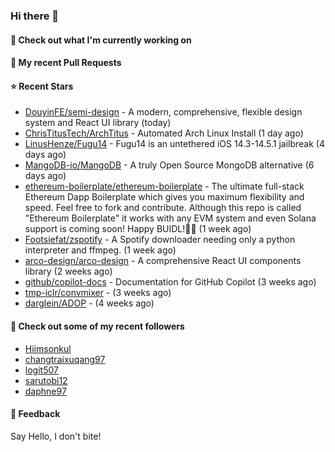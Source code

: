 ### Hi there 👋

#### 👷 Check out what I'm currently working on

#### 🔨 My recent Pull Requests


#### ⭐ Recent Stars

- [DouyinFE/semi-design](https://github.com/DouyinFE/semi-design) - A modern, comprehensive, flexible design system and React UI library (today)
- [ChrisTitusTech/ArchTitus](https://github.com/ChrisTitusTech/ArchTitus) - Automated Arch Linux Install (1 day ago)
- [LinusHenze/Fugu14](https://github.com/LinusHenze/Fugu14) - Fugu14 is an untethered iOS 14.3-14.5.1 jailbreak (4 days ago)
- [MangoDB-io/MangoDB](https://github.com/MangoDB-io/MangoDB) - A truly Open Source MongoDB alternative (6 days ago)
- [ethereum-boilerplate/ethereum-boilerplate](https://github.com/ethereum-boilerplate/ethereum-boilerplate) - The ultimate full-stack Ethereum Dapp Boilerplate which gives you maximum flexibility and speed. Feel free to fork and contribute. Although this repo is called &#34;Ethereum Boilerplate&#34; it works with any EVM system and even Solana support is coming soon!  Happy BUIDL!👷‍♂️ (1 week ago)
- [Footsiefat/zspotify](https://github.com/Footsiefat/zspotify) - A Spotify downloader needing only a python interpreter and ffmpeg. (1 week ago)
- [arco-design/arco-design](https://github.com/arco-design/arco-design) - A comprehensive React UI components library (2 weeks ago)
- [github/copilot-docs](https://github.com/github/copilot-docs) - Documentation for GitHub Copilot (3 weeks ago)
- [tmp-iclr/convmixer](https://github.com/tmp-iclr/convmixer) -  (3 weeks ago)
- [darglein/ADOP](https://github.com/darglein/ADOP) -  (4 weeks ago)

#### 👯 Check out some of my recent followers

- [Hiimsonkul](https://github.com/Hiimsonkul)
- [changtraixuqang97](https://github.com/changtraixuqang97)
- [logit507](https://github.com/logit507)
- [sarutobi12](https://github.com/sarutobi12)
- [daphne97](https://github.com/daphne97)

#### 💬 Feedback

Say Hello, I don't bite!